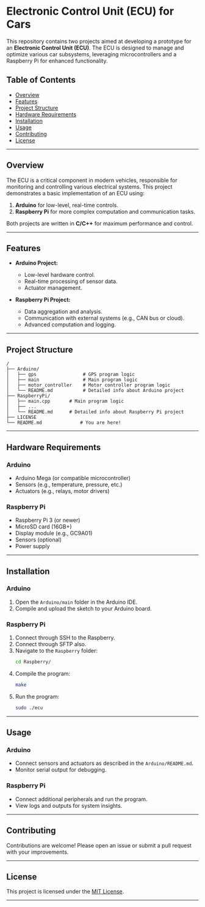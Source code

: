 # Electronic Control Unit (ECU) for Cars

This repository contains two projects aimed at developing a prototype for an **Electronic Control Unit (ECU)**. The ECU is designed to manage and optimize various car subsystems, leveraging microcontrollers and a Raspberry Pi for enhanced functionality.

## Table of Contents

- [Overview](#overview)
- [Features](#features)
- [Project Structure](#project-structure)
- [Hardware Requirements](#hardware-requirements)
- [Installation](#installation)
- [Usage](#usage)
- [Contributing](#contributing)
- [License](#license)

---

## Overview

The ECU is a critical component in modern vehicles, responsible for monitoring and controlling various electrical systems. This project demonstrates a basic implementation of an ECU using:

1. **Arduino** for low-level, real-time controls.
2. **Raspberry Pi** for more complex computation and communication tasks.

Both projects are written in **C/C++** for maximum performance and control.

---

## Features

- **Arduino Project:**

  - Low-level hardware control.
  - Real-time processing of sensor data.
  - Actuator management.

- **Raspberry Pi Project:**
  - Data aggregation and analysis.
  - Communication with external systems (e.g., CAN bus or cloud).
  - Advanced computation and logging.

---

## Project Structure

```plaintext
/
├── Arduino/
│   ├── gps                 # GPS program logic
│   ├── main                # Main program logic
│   ├── motor_controller    # Motor controller program logic
│   └── README.md           # Detailed info about Arduino project
├── RaspberryPi/
│   ├── main.cpp       # Main program logic
│   ├── ...
│   └── README.md      # Detailed info about Raspberry Pi project
├── LICENSE
└── README.md              # You are here!
```

---

## Hardware Requirements

### Arduino

- Arduino Mega (or compatible microcontroller)
- Sensors (e.g., temperature, pressure, etc.)
- Actuators (e.g., relays, motor drivers)

### Raspberry Pi

- Raspberry Pi 3 (or newer)
- MicroSD card (16GB+)
- Display module (e.g., GC9A01)
- Sensors (optional)
- Power supply

---

## Installation

### Arduino

1. Open the `Arduino/main` folder in the Arduino IDE.
2. Compile and upload the sketch to your Arduino board.

### Raspberry Pi

1. Connect through SSH to the Raspberry.
2. Connect through SFTP also.
3. Navigate to the `Raspberry` folder:
   ```bash
   cd Raspberry/
   ```
4. Compile the program:
   ```bash
   make
   ```
5. Run the program:
   ```bash
   sudo ./ecu
   ```

---

## Usage

### Arduino

- Connect sensors and actuators as described in the `Arduino/README.md`.
- Monitor serial output for debugging.

### Raspberry Pi

- Connect additional peripherals and run the program.
- View logs and outputs for system insights.

---

## Contributing

Contributions are welcome! Please open an issue or submit a pull request with your improvements.

---

## License

This project is licensed under the [MIT License](LICENSE).

---
